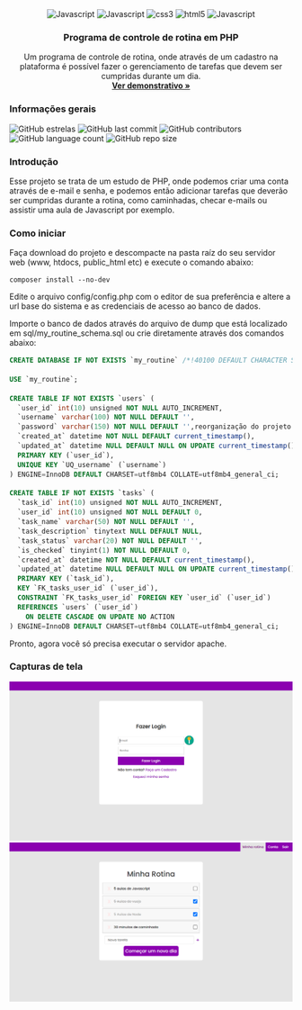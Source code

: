 <div align="center">
    <img height="30" alt="Javascript" src="https://img.shields.io/badge/PHP-777BB4?style=for-the-badge&logo=php&logoColor=white">
    <img height="30" alt="Javascript" src="https://img.shields.io/badge/MySQL-00000F?style=for-the-badge&logo=mysql&logoColor=white">
    <img height="30" alt="css3" src="https://img.shields.io/badge/CSS3-1572B6?style=for-the-badge&logo=css3&logoColor=white">
    <img height="30" alt="html5" src="https://img.shields.io/badge/HTML5-E34F26?style=for-the-badge&logo=html5&logoColor=white">
    <img height="30" alt="Javascript" src="https://img.shields.io/badge/JavaScript-F7DF1E?style=for-the-badge&logo=javascript&logoColor=black">
</div>

<h3 align="center">Programa de controle de rotina em PHP</h3>
<p align="center">
    Um programa de controle de rotina, onde através de um cadastro na plataforma é possível fazer o gerenciamento de tarefas que devem ser cumpridas durante um dia.
    <br>
    <a href="https://gabrielogregorio.com/projetos/minha-rotina/"><strong>Ver demonstrativo »</strong></a>
    <br>
</p>

<h3>Informações gerais</h3>

![GitHub estrelas](https://img.shields.io/github/stars/gabrielogregorio/Minha-Rotina)
![GitHub last commit](https://img.shields.io/github/last-commit/gabrielogregorio/Minha-Rotina?style=flat-square)
![GitHub contributors](https://img.shields.io/github/contributors/gabrielogregorio/Minha-Rotina)
![GitHub language count](https://img.shields.io/github/languages/count/gabrielogregorio/Minha-Rotina)
![GitHub repo size](https://img.shields.io/github/repo-size/gabrielogregorio/Minha-Rotina)

### Introdução
Esse projeto se trata de um estudo de PHP, onde podemos criar uma conta através de e-mail e senha, e podemos então adicionar tarefas que deverão ser cumpridas durante a rotina, como caminhadas, checar e-mails ou assistir uma aula de Javascript por exemplo.

### Como iniciar
Faça download do projeto e descompacte na pasta raíz do seu servidor web (www, htdocs, public_html etc) e execute o comando abaixo:

```shell
composer install --no-dev
```

Edite o arquivo config/config.php com o editor de sua preferência e altere a url base do sistema e as credenciais de acesso ao banco de dados.

Importe o banco de dados através do arquivo de dump que está localizado em sql/my_routine_schema.sql ou crie diretamente através dos comandos abaixo:

```sql
CREATE DATABASE IF NOT EXISTS `my_routine` /*!40100 DEFAULT CHARACTER SET utf8mb4 COLLATE utf8mb4_general_ci */;

USE `my_routine`;

CREATE TABLE IF NOT EXISTS `users` (
  `user_id` int(10) unsigned NOT NULL AUTO_INCREMENT,
  `username` varchar(100) NOT NULL DEFAULT '',
  `password` varchar(150) NOT NULL DEFAULT '',reorganização do projeto
  `created_at` datetime NOT NULL DEFAULT current_timestamp(),
  `updated_at` datetime NULL DEFAULT NULL ON UPDATE current_timestamp(),
  PRIMARY KEY (`user_id`),
  UNIQUE KEY `UQ_username` (`username`)
) ENGINE=InnoDB DEFAULT CHARSET=utf8mb4 COLLATE=utf8mb4_general_ci;

CREATE TABLE IF NOT EXISTS `tasks` (
  `task_id` int(10) unsigned NOT NULL AUTO_INCREMENT,
  `user_id` int(10) unsigned NOT NULL DEFAULT 0,
  `task_name` varchar(50) NOT NULL DEFAULT '',
  `task_description` tinytext NULL DEFAULT NULL,
  `task_status` varchar(20) NOT NULL DEFAULT '',
  `is_checked` tinyint(1) NOT NULL DEFAULT 0,
  `created_at` datetime NOT NULL DEFAULT current_timestamp(),
  `updated_at` datetime NULL DEFAULT NULL ON UPDATE current_timestamp(),
  PRIMARY KEY (`task_id`),
  KEY `FK_tasks_user_id` (`user_id`),
  CONSTRAINT `FK_tasks_user_id` FOREIGN KEY `user_id` (`user_id`)
  REFERENCES `users` (`user_id`)
    ON DELETE CASCADE ON UPDATE NO ACTION
) ENGINE=InnoDB DEFAULT CHARSET=utf8mb4 COLLATE=utf8mb4_general_ci;
```

Pronto, agora você só precisa executar o servidor apache.

### Capturas de tela
![Tela de login](./public/images/login.png)
![Tela de Itens](./public/images/tasks.png)

